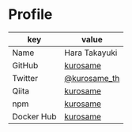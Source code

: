 # Profile

| key        | value                                           |
| ---------- | ----------------------------------------------- |
| Name       | Hara Takayuki                                   |
| GitHub     | [kurosame](https://github.com/kurosame)         |
| Twitter    | [@kurosame_th](https://twitter.com/kurosame_th) |
| Qiita      | [kurosame](https://qiita.com/kurosame)          |
| npm        | [kurosame](https://www.npmjs.com/~kurosame)     |
| Docker Hub | [kurosame](https://hub.docker.com/u/kurosame)   |
